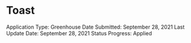 # Toast

Application Type: Greenhouse
Date Submitted: September 28, 2021
Last Update Date: September 28, 2021
Status Progress: Applied